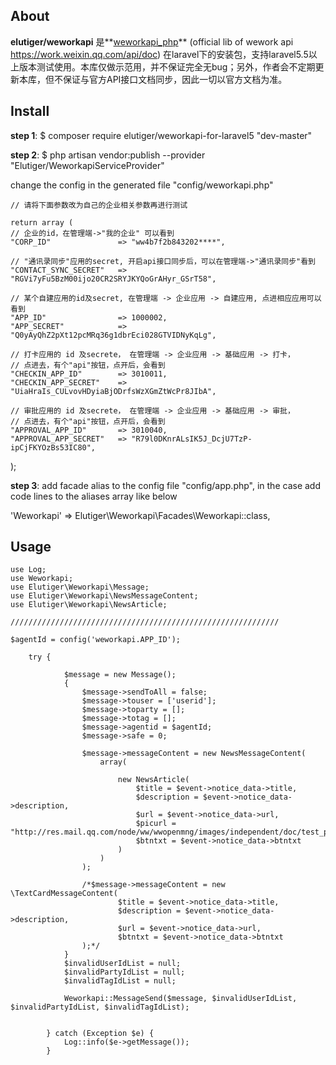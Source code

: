 ## About 

**elutiger/weworkapi** 是**[weworkapi_php](https://github.com/sbzhu/weworkapi_php)** (official lib of wework api https://work.weixin.qq.com/api/doc) 在laravel下的安装包，支持laravel5.5以上版本测试使用。本库仅做示范用，并不保证完全无bug；另外，作者会不定期更新本库，但不保证与官方API接口文档同步，因此一切以官方文档为准。

## Install
**step 1**: $ composer require elutiger/weworkapi-for-laravel5 "dev-master"

**step 2**: $ php artisan vendor:publish --provider "Elutiger/WeworkapiServiceProvider"

change the config in the generated file "config/weworkapi.php"

	// 请将下面参数改为自己的企业相关参数再进行测试

	return array (
    // 企业的id，在管理端->"我的企业" 可以看到
    "CORP_ID"               => "ww4b7f2b843202****",

    // "通讯录同步"应用的secret, 开启api接口同步后，可以在管理端->"通讯录同步"看到
    "CONTACT_SYNC_SECRET"   => "RGVi7yFu5BzM00ijo20CR2SRYJKYQoGrAHyr_GSrT58",

    // 某个自建应用的id及secret, 在管理端 -> 企业应用 -> 自建应用, 点进相应应用可以看到
    "APP_ID"                => 1000002,
    "APP_SECRET"            => "Q0yAyQhZ2pXt12pcMRq36g1dbrEci028GTVIDNyKqLg",

    // 打卡应用的 id 及secrete， 在管理端 -> 企业应用 -> 基础应用 -> 打卡，
    // 点进去，有个"api"按钮，点开后，会看到
    "CHECKIN_APP_ID"        => 3010011,
    "CHECKIN_APP_SECRET"    => "UiaHraIs_CULvovHDyiaBjODrfsWzXGmZtWcPr8JIbA",

    // 审批应用的 id 及secrete， 在管理端 -> 企业应用 -> 基础应用 -> 审批，
    // 点进去，有个"api"按钮，点开后，会看到
    "APPROVAL_APP_ID"       => 3010040,
    "APPROVAL_APP_SECRET"   => "R79l0DKnrALsIK5J_DcjU7TzP-ipCjFKYOzBs53IC80",
);

**step 3**: add facade alias to the config file "config/app.php", in the case add code lines to the aliases array like below 

 'Weworkapi' => Elutiger\Weworkapi\Facades\Weworkapi::class,
 
## Usage
	use Log;
	use Weworkapi;
	use Elutiger\Weworkapi\Message;
	use Elutiger\Weworkapi\NewsMessageContent;
	use Elutiger\Weworkapi\NewsArticle;

	////////////////////////////////////////////////////////////

	$agentId = config('weworkapi.APP_ID');
		 
        try { 
            
                $message = new Message();
                {
                    $message->sendToAll = false;
                    $message->touser = ['userid'];
                    $message->toparty = [];
                    $message->totag = [];
                    $message->agentid = $agentId;
                    $message->safe = 0;

                    $message->messageContent = new NewsMessageContent(
                        array( 
                             
                            new NewsArticle(
                                $title = $event->notice_data->title, 
                                $description = $event->notice_data->description, 
                                $url = $event->notice_data->url, 
                                $picurl = "http://res.mail.qq.com/node/ww/wwopenmng/images/independent/doc/test_pic_msg1.png", 
                                $btntxt = $event->notice_data->btntxt
                            )
                        )
                    );

                    /*$message->messageContent = new \TextCardMessageContent(
                            $title = $event->notice_data->title, 
                            $description = $event->notice_data->description, 
                            $url = $event->notice_data->url, 
                            $btntxt = $event->notice_data->btntxt
                    );*/
                }
                $invalidUserIdList = null;
                $invalidPartyIdList = null;
                $invalidTagIdList = null;

                Weworkapi::MessageSend($message, $invalidUserIdList, $invalidPartyIdList, $invalidTagIdList);
                
                
            } catch (Exception $e) { 
                Log::info($e->getMessage());
            }

 
